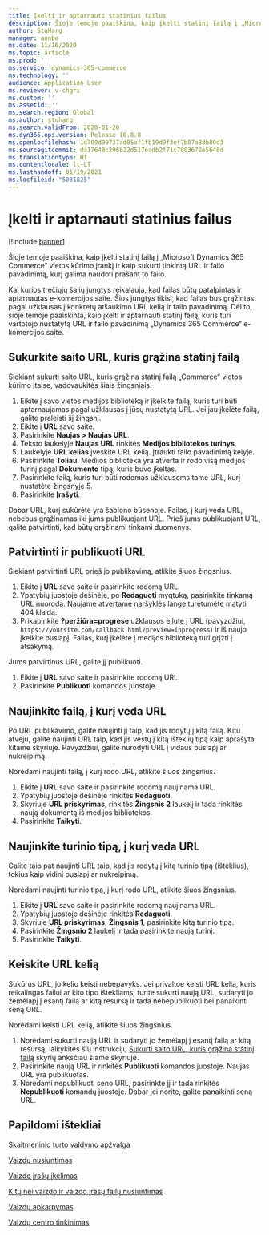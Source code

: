 ```yaml
---
title: Įkelti ir aptarnauti statinius failus
description: Šioje temoje paaiškina, kaip įkelti statinį failą į „Microsoft Dynamics 365 Commerce“ vietos kūrimo įrankį ir kaip sukurti tinkintą URL ir failo pavadinimą, kurį galima naudoti prašant to failo.
author: StuHarg
manager: annbe
ms.date: 11/16/2020
ms.topic: article
ms.prod: ''
ms.service: dynamics-365-commerce
ms.technology: ''
audience: Application User
ms.reviewer: v-chgri
ms.custom: ''
ms.assetid: ''
ms.search.region: Global
ms.author: stuharg
ms.search.validFrom: 2020-01-20
ms.dyn365.ops.version: Release 10.0.8
ms.openlocfilehash: 1d709d99737ad05af1fb19d9f3ef7b87a8db80d3
ms.sourcegitcommit: da17648c296b22d517eadb2f71c7803672e5648d
ms.translationtype: HT
ms.contentlocale: lt-LT
ms.lasthandoff: 01/19/2021
ms.locfileid: "5031825"
---
```

# <a name="upload-and-serve-static-files"></a>Įkelti ir aptarnauti statinius failus

[!include [banner](includes/banner.md)]

Šioje temoje paaiškina, kaip įkelti statinį failą į „Microsoft Dynamics 365 Commerce“ vietos kūrimo įrankį ir kaip sukurti tinkintą URL ir failo pavadinimą, kurį galima naudoti prašant to failo.

Kai kurios trečiųjų šalių jungtys reikalauja, kad failas būtų patalpintas ir aptarnautas e-komercijos saite. Šios jungtys tikisi, kad failas bus grąžintas pagal užklausas į konkretų atšaukimo URL kelią ir failo pavadinimą. Dėl to, šioje temoje paaiškinta, kaip įkelti ir aptarnauti statinį failą, kuris turi vartotojo nustatytą URL ir failo pavadinimą „Dynamics 365 Commerce“ e-komercijos saite.

## <a name="create-a-site-url-that-returns-a-static-file"></a>Sukurkite saito URL, kuris grąžina statinį failą

Siekiant sukurti saito URL, kuris grąžina statinį failą „Commerce“ vietos kūrimo įtaise, vadovaukitės šiais žingsniais.

1. Eikite į savo vietos medijos biblioteką ir įkelkite failą, kuris turi būti aptarnaujamas pagal užklausas į jūsų nustatytą URL. Jei jau įkėlėte failą, galite praleisti šį žingsnį.
1. Eikite į **URL** savo saite.
1. Pasirinkite **Naujas \> Naujas URL**.
1. Teksto laukelyje **Naujas URL** rinkitės **Medijos bibliotekos turinys**.
1. Laukelyje **URL kelias** įveskite URL kelią. Įtraukti failo pavadinimą kelyje.
1. Pasirinkite **Toliau**. Medijos biblioteka yra atverta ir rodo visą medijos turinį pagal **Dokumento** tipą, kuris buvo įkeltas.
1. Pasirinkite failą, kuris turi būti rodomas užklausoms tame URL, kurį nustatėte žingsnyje 5.
1. Pasirinkite **Įrašyti**.

Dabar URL, kurį sukūrėte yra šablono būsenoje. Failas, į kurį veda URL, nebebus grąžinamas iki jums publikuojant URL. Prieš jums publikuojant URL, galite patvirtinti, kad būtų grąžinami tinkami duomenys.

## <a name="validate-and-publish-a-url"></a>Patvirtinti ir publikuoti URL

Siekiant patvirtinti URL prieš jo publikavimą, atlikite šiuos žingsnius.

1. Eikite į **URL** savo saite ir pasirinkite rodomą URL.
2. Ypatybių juostoje dešinėje, po **Redaguoti** mygtuką, pasirinkite tinkamą URL nuorodą. Naujame atvertame naršyklės lange turėtumėte matyti 404 klaidą.
3. Prikabinkite **?peržiūra=progrese** užklausos eilutę į URL (pavyzdžiui, `https://yoursite.com/callback.html?preview=inprogress`) ir iš naujo įkelkite puslapį. Failas, kurį įkėlėte į medijos biblioteką turi grįžti į atsakymą.

Jums patvirtinus URL, galite jį publikuoti.

1. Eikite į **URL** savo saite ir pasirinkite rodomą URL.
2. Pasirinkite **Publikuoti** komandos juostoje.

## <a name="update-the-file-that-a-url-points-to"></a>Naujinkite failą, į kurį veda URL

Po URL publikavimo, galite naujinti jį taip, kad jis rodytų į kitą failą. Kitu atveju, galite naujinti URL taip, kad jis vestų į kitą išteklių tipą kaip aprašyta kitame skyriuje. Pavyzdžiui, galite nurodyti URL į vidaus puslapį ar nukreipimą.

Norėdami naujinti failą, į kurį rodo URL, atlikite šiuos žingsnius.

1. Eikite į **URL** savo saite ir pasirinkite rodomą naujinama URL.
1. Ypatybių juostoje dešinėje rinkitės **Redaguoti**.
1. Skyriuje **URL priskyrimas**, rinkitės **Žingsnis 2** laukelį ir tada rinkitės naują dokumentą iš medijos bibliotekos.
1. Pasirinkite **Taikyti**.

## <a name="update-the-asset-type-that-a-url-points-to"></a>Naujinkite turinio tipą, į kurį veda URL

Galite taip pat naujinti URL taip, kad jis rodytų į kitą turinio tipą (išteklius), tokius kaip vidinį puslapį ar nukreipimą.

Norėdami naujinti turinio tipą, į kurį rodo URL, atlikite šiuos žingsnius.

1. Eikite į **URL** savo saite ir pasirinkite rodomą naujinama URL.
1. Ypatybių juostoje dešinėje rinkitės **Redaguoti**.
1. Skyriuje **URL priskyrimas**, **Žingsnis 1**, pasirinkite kitą turinio tipą.
1. Pasirinkite **Žingsnio 2** laukelį ir tada pasirinkite naują turinį.
1. Pasirinkite **Taikyti**.

## <a name="change-the-url-path"></a>Keiskite URL kelią

Sukūrus URL, jo kelio keisti nebepavyks. Jei privaltoe keisti URL kelią, kuris reikalingas failui ar kito tipo ištekliams, turite sukurti naują URL, sudaryti jo žemėlapį į esantį failą ar kitą resursą ir tada nebepublikuoti bei panaikinti seną URL.

Norėdami keisti URL kelią, atlikite šiuos žingsnius.

1. Norėdami sukurti naują URL ir sudaryti jo žemėlapį į esantį failą ar kitą resursą, laikykitės šių instrukcijų [Sukurti saito URL, kuris grąžina statinį failą](#create-a-site-url-that-returns-a-static-file) skyrių anksčiau šiame skyriuje.
1. Pasirinkite naują URL ir rinkitės **Publikuoti** komandos juostoje. Naujas URL yra publikuotas.
1. Norėdami nepublikuoti seno URL, pasirinkte jį ir tada rinkitės **Nepublikuoti** komandų juostoje. Dabar jei norite, galite panaikinti seną URL.

## <a name="additional-resources"></a>Papildomi ištekliai

[Skaitmeninio turto valdymo apžvalga](dam-overview.md)

[Vaizdų nusiuntimas](dam-upload-images.md)

[Vaizdo įrašų įkėlimas](dam-upload-video.md)

[Kitų nei vaizdo ir vaizdo įrašų failų nusiuntimas](dam-upload-files.md)

[Vaizdų apkarpymas](dam-crop-images.md)

[Vaizdų centro tinkinimas](dam-custom-focal-point.md)
